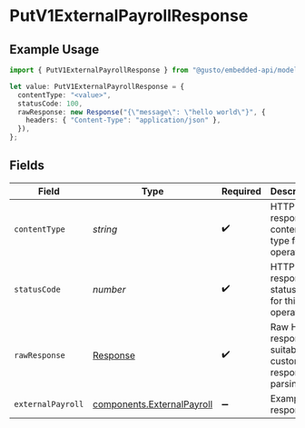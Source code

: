 # PutV1ExternalPayrollResponse

## Example Usage

```typescript
import { PutV1ExternalPayrollResponse } from "@gusto/embedded-api/models/operations/putv1externalpayroll.js";

let value: PutV1ExternalPayrollResponse = {
  contentType: "<value>",
  statusCode: 100,
  rawResponse: new Response("{\"message\": \"hello world\"}", {
    headers: { "Content-Type": "application/json" },
  }),
};
```

## Fields

| Field                                                                    | Type                                                                     | Required                                                                 | Description                                                              |
| ------------------------------------------------------------------------ | ------------------------------------------------------------------------ | ------------------------------------------------------------------------ | ------------------------------------------------------------------------ |
| `contentType`                                                            | *string*                                                                 | :heavy_check_mark:                                                       | HTTP response content type for this operation                            |
| `statusCode`                                                             | *number*                                                                 | :heavy_check_mark:                                                       | HTTP response status code for this operation                             |
| `rawResponse`                                                            | [Response](https://developer.mozilla.org/en-US/docs/Web/API/Response)    | :heavy_check_mark:                                                       | Raw HTTP response; suitable for custom response parsing                  |
| `externalPayroll`                                                        | [components.ExternalPayroll](../../models/components/externalpayroll.md) | :heavy_minus_sign:                                                       | Example response                                                         |